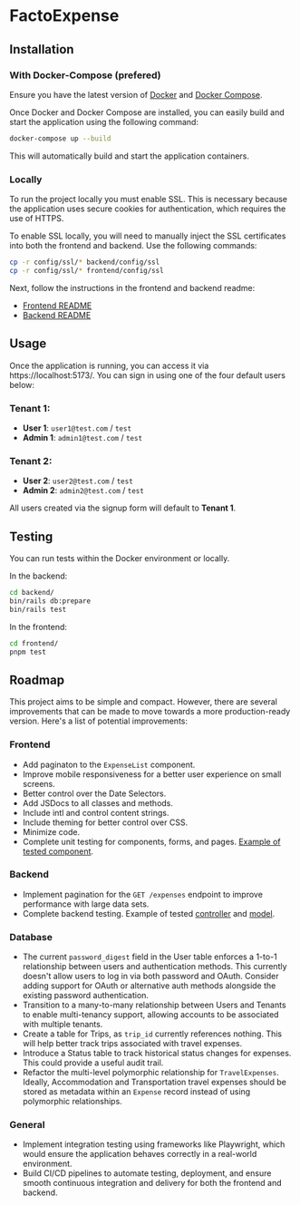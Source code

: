 # FactoExpense

## Installation

### With Docker-Compose (prefered)

Ensure you have the latest version of [Docker](https://www.docker.com/products/docker-desktop) and [Docker Compose](https://docs.docker.com/compose/install/).

Once Docker and Docker Compose are installed, you can easily build and start the application using the following command:

```sh
docker-compose up --build
```

This will automatically build and start the application containers.

### Locally

To run the project locally you must enable SSL. This is necessary because the application uses secure cookies for authentication, which requires the use of HTTPS.

To enable SSL locally, you will need to manually inject the SSL certificates into both the frontend and backend. Use the following commands:

```sh
cp -r config/ssl/* backend/config/ssl
cp -r config/ssl/* frontend/config/ssl
```

Next, follow the instructions in the frontend and backend readme:

- [Frontend README](./frontend/README.md)
- [Backend README](./backend/README.md)

## Usage

Once the application is running, you can access it via https://localhost:5173/. You can sign in using one of the four default users below:

### Tenant 1:
- **User 1**: `user1@test.com` / `test`
- **Admin 1**: `admin1@test.com` / `test`

### Tenant 2:
- **User 2**: `user2@test.com` / `test`
- **Admin 2**: `admin2@test.com` / `test`

All users created via the signup form will default to **Tenant 1**.

## Testing

You can run tests within the Docker environment or locally.

In the backend:
```sh
cd backend/
bin/rails db:prepare
bin/rails test
```

In the frontend:
```sh
cd frontend/
pnpm test
```

## Roadmap

This project aims to be simple and compact. However, there are several improvements that can be made to move towards a more production-ready version. Here's a list of potential improvements:

### Frontend
- Add paginaton to the `ExpenseList` component.
- Improve mobile responsiveness for a better user experience on small screens.
- Better control over the Date Selectors.
- Add JSDocs to all classes and methods.
- Include intl and control content strings.
- Include theming for better control over CSS.
- Minimize code.
- Complete unit testing for components, forms, and pages. [Example of tested component](./frontend/src/components/forms/NewExpenseForm/NewExpenseForm.test.tsx).

### Backend
- Implement pagination for the `GET /expenses` endpoint to improve performance with large data sets.
- Complete backend testing. Example of tested [controller](./backend/test/controllers/auth_controller_test.rb) and [model](./backend/test/models/user_test.rb).

### Database
- The current `password_digest` field in the User table enforces a 1-to-1 relationship between users and authentication methods. This currently doesn't allow users to log in via both password and OAuth. Consider adding support for OAuth or alternative auth methods alongside the existing password authentication.
- Transition to a many-to-many relationship between Users and Tenants to enable multi-tenancy support, allowing accounts to be associated with multiple tenants.
- Create a table for Trips, as `trip_id` currently references nothing. This will help better track trips associated with travel expenses.
- Introduce a Status table to track historical status changes for expenses. This could provide a useful audit trail.
- Refactor the multi-level polymorphic relationship for `TravelExpenses`. Ideally, Accommodation and Transportation travel expenses should be stored as metadata within an `Expense` record instead of using polymorphic relationships.

### General
- Implement integration testing using frameworks like Playwright, which would ensure the application behaves correctly in a real-world environment.
- Build CI/CD pipelines to automate testing, deployment, and ensure smooth continuous integration and delivery for both the frontend and backend.
